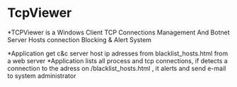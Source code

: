 # TcpViewer

*TCPViewer is a Windows Client TCP Connections Management And Botnet Server Hosts connection Blocking & Alert System

*Application get c&c server host ip adresses from blacklist_hosts.html from a web server
*Application lists all process and tcp connections, if detects a connection to the adress on /blacklist_hosts.html , it alerts and send e-mail to system administrator

<p align="center">
 
 
</p>
